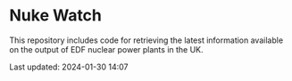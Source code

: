 # Nuke Watch

This repository includes code for retrieving the latest information available on the output of EDF nuclear power plants in the UK.

Last updated: 2024-01-30 14:07